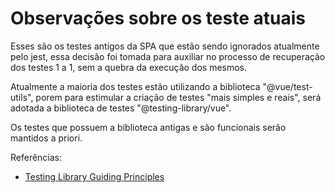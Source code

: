 # Observações sobre os teste atuais

Esses são os testes antigos da SPA que estão sendo ignorados atualmente pelo jest, essa decisão foi
tomada para auxiliar no processo de recuperação dos testes 1 a 1, sem a quebra da execução dos mesmos.

Atualmente a maioria dos testes estão utilizando a biblioteca "@vue/test-utils", porem para estimular
a criação de testes "mais simples e reais", será adotada a biblioteca de testes "@testing-library/vue".

Os testes que possuem a biblioteca antigas e são funcionais serão mantidos a priori.

Referências:

- [Testing Library Guiding Principles](https://testing-library.com/docs/guiding-principles)